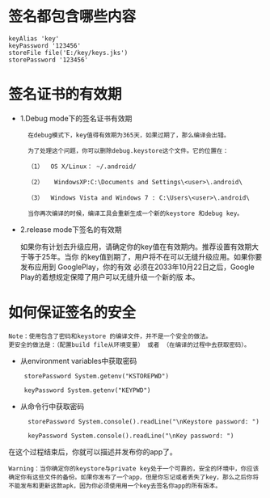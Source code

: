 # 签名都包含哪些内容

    keyAlias 'key'
    keyPassword '123456'
    storeFile file('E:/key/keys.jks')
    storePassword '123456'


# 签名证书的有效期

+ 1.Debug mode下的签名证书有效期

  

        在debug模式下，key值得有效期为365天，如果过期了，那么编译会出错。
    
        为了处理这个问题，你可以删除debug.keystore这个文件。它的位置在：
    
        （1）  OS X/Linux： ~/.android/ 
    
        （2）   WindowsXP:C:\Documents and Settings\<user>\.android\ 
    
        （3）  Windows Vista and Windows 7 : C:\Users\<user>\.android\
    
        当你再次编译的时候，编译工具会重新生成一个新的keystore 和debug key。


+ 2.release mode下签名的有效期

    如果你有计划去升级应用，请确定你的key值在有效期内。推荐设置有效期大于等于25年。当你
 的key值到期了，用户将不在可以无缝升级应用。如果你要发布应用到 GooglePlay，你的有效
 必须在2033年10月22日之后，Google Play的着想规定保障了用户可以无缝升级一个新的版
 本。


# 如何保证签名的安全

    Note：使用包含了密码和keystore 的编译文件，并不是一个安全的做法。
    更安全的做法是：（配置build file从环境变量） 或者 （在编译的过程中去获取密码）。

+ 从environment variables中获取密码

       storePassword System.getenv("KSTOREPWD")
            
       keyPassword System.getenv("KEYPWD")

+ 从命令行中获取密码

        storePassword System.console().readLine("\nKeystore password: ")
        
        keyPassword System.console().readLine("\nKey password: ")
    
在这个过程结束后，你就可以描述并发布你的app了。

    Warning：当你确定你的keystore与private key处于一个可靠的，安全的环境中，你应该
    确定你有这些文件的备份。如果你发布了一个app，但是你忘记或者丢失了key，那么之后你将
    不能发布和更新这款apk，因为你必须使用用一个key去签名你app的所有版本。
